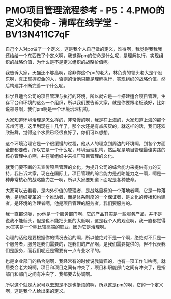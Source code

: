 # PMO项目管理流程参考 - P5：4.PMO的定义和使命 - 清晖在线学堂 - BV13N411C7qF

自己个人对po做了一个定义，这是我个人自己做的定义，难得啊，我觉得我我我还给给一个东西做了个定义啊，我觉得pm的使命是什么呢，是理解执行，实现组织的战略价值，为什么是不是定义组织的战略价值呢。

我告诉大家，天猫还不够高啊，除非你这个po的老大，林负责的领头老大是个股东啊，真正掌握资金的人，否则的话他只能是理解执行，实现组织的战略价值，然后构建并不断完善一个什么呢。

科学且适合公司的项目管理与执行的环境，所以就它是一个搭建适合项目管理，生存平台和环境的这么一个组织，所以我们要告诉大家，就是你要跟老板谈好，比如说领导啊，我们pm啊是一个环境治理机构。

大家知道环境治理是怎么样的，非常慢的啊，我是在上海的，大家知道上海的那个苏州河吧，这里到现在十几年了，那个水还是有点灰灰的，就这样的话，我们还欢欣鼓舞，觉得这个水质已经很良好了，你们可以想想。

这个环境治理它是一个很缓慢的过程，他从人的理念到周边的环境啊，到各个方面全部都要改，所以它是一个什么呢，环境治理机构，然后呢是项目管理最佳实践的核心管理中心啊，并在呢组织中来推广项目管理的文化。

就我们要不断的去宣传项目管理的文化，为提升公司的综合能力来提供有力的支持，我告诉大家，现在在国际上，项目管理的综合能力是战略能力之一啊，啊是一种非常核心的战略能力之一啊，所以大家要知道下面呢是各种使命。

大家可以去看看，是内外价值的管理者，是战略目标的一个落地者啊，它是一种落地，是组织变革的一个推动者，而是体系制度的一个保证者，是文化的传播和构建者，是环境的治理者啊，他是项目管理的服务者，我们要服务的。

我一直都说呃，po他是一个服务部门啊，它的产品其实是一些服务产品，并不是说我不能低头，但是也不能把头低的太低啊，这是我个人的观点啊，我一直都觉得po其实是一个呃比较高端的职业，因为它是治理啊。

治理的话他是要根据你的情况去治的啊，所以他绝对不是一个啊，绝绝对不只是一个服务者，服务是我们需要的，是我们的产品啊，是我们需要提供的，但不代表我们是服务，而我们呢还是需要有一点专业水平的。

也是企业部门的粘合剂啊，我经常有的时候说我骗猫的，也有一项工作叫啥呢，就居委会老大妈啊，项目和项目之间有冲突了，项目和职能部门之间有冲突了，是指部门和部门之间有冲突了，我都要去协调啊。

所以这个就是大家可以去想是不是也挺烦的啊，所以这是pm的啊，它的一个定义啊，这是我个人给出来的定义。